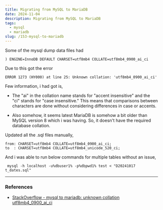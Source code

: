 ```yaml
---
title: Migrating from MySQL to MariaDB
date: 2024-11-04
description: Migrating from MySQL to MariaDB
tags:
  - mysql
  - mariadb
slug: /153-mysql-to-mariadb
---
```


Some of the mysql dump data files had
```
) ENGINE=InnoDB DEFAULT CHARSET=utf8mb4 COLLATE=utf8mb4_0900_ai_ci
```

Due to this got the error
```
ERROR 1273 (HY000) at line 25: Unknown collation: 'utf8mb4_0900_ai_ci'
```

Few information, i had got is, 
* The "ai" in the collation name stands for "accent insensitive" and the "ci" stands for "case insensitive." This means that comparisons between characters are done without considering differences in case or accents.

* Also somehow, it seems latest MariaDB is somehow a bit older than MySQL version 8 which i was having. So, it doesn't have the required database collation.

Updated all the .sql files manually, 
```
from: CHARSET=utf8mb4 COLLATE=utf8mb4_0900_ai_ci;
to  : CHARSET=utf8mb4 COLLATE=utf8mb4_unicode_520_ci;
```

And i was able to run below commands for multiple tables without an issue, 
```
 mysql -h localhost -u%dbuser1% -p%dbpwd1% test < "D20241017 t_dates.sql" 
```

---

### References
* [StackOverflow - mysql to mariadb: unknown collation utf8mb4_0900_ai_ci](https://dba.stackexchange.com/questions/248904/mysql-to-mariadb-unknown-collation-utf8mb4-0900-ai-ci)